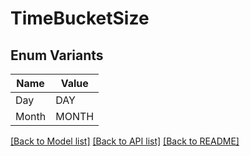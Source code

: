# TimeBucketSize

## Enum Variants

| Name | Value |
|---- | -----|
| Day | DAY |
| Month | MONTH |


[[Back to Model list]](../README.md#documentation-for-models) [[Back to API list]](../README.md#documentation-for-api-endpoints) [[Back to README]](../README.md)


